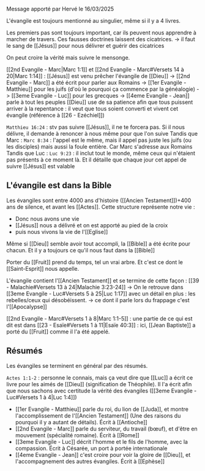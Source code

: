 Message apporté par Hervé le 16/03/2025

L'évangile est toujours mentionné au singulier, même si il y a 4 livres.

Les premiers pas sont toujours important, car ils peuvent nous apprendre à marcher de travers.
Ces fausses doctrines laissent des cicatrices.
-> il faut le sang de [[Jésus]] pour nous délivrer et guérir des cicatrices

On peut croire la vérité mais suivre le mensonge.

[[2nd Evangile - Marc|Marc 1:1]] et [[2nd Evangile - Marc#Versets 14 à 20|Marc 1:14]] : [[Jésus]] est venu prêcher l'évangile de [[Dieu]]
-> [[2nd Evangile - Marc]] a été écrit pour parler aux Romains
-> [[1er Evangile - Matthieu]] pour les juifs (d'où le pourquoi ça commence par la généalogie)
-> [[3eme Evangile - Luc]] pour les grecques
-> [[4eme Evangile - Jean]] parle à tout les peuples
[[Dieu]] use de sa patience afin que tous puissent arriver à la repentance : il veut que tous soient converti et vivent cet évangile (référence à [[26 - Ezéchiel]])

`Matthieu 16:24` : stv pas suivre [[Jésus]], il ne te forcera pas. Si il nous délivre, il demande à renoncer à nous même pour que l'on suive
Tandis que Marc : `Marc 8:34` : l'appel est le même, mais il appel pas juste les juifs (ou les disciples) mais aussi la foule entière. Car Marc s'adresse aux Romains
Tandis que Luc : `Luc 9:23` : il inclut tout le monde, même ceux qui n'étaient pas présents à ce moment là. Et il détaille que chaque jour cet appel de suivre [[Jésus]] est valable
## L'évangile est dans la Bible
Les évangiles sont entre 4000 ans d'histoire ([[Ancien Testament]])+400 ans de silence, et avant les [[Actes]].
Cette structure représente notre vie :
- Donc nous avons une vie
- [[Jésus]] nous a délivré et on est apporté au pied de la croix
- puis nous vivons la vie de l'[[Eglise]]

Même si [[Dieu]] semble avoir tout accompli, la [[Bible]] a été écrite pour chacun. Et il y a toujours ce qu'il nous faut dans la [[Bible]]

Porter du [[Fruit]] prend du temps, tel un vrai arbre. Et c'est ce dont le [[Saint-Esprit]] nous appelle.

L'évangile contient l'[[Ancien Testament]] et se termine de cette façon : [[39 - Malachie#Versets 13 à 24|Malachie 3:23-24]]
-> On le retrouve dans [[3eme Evangile - Luc#Versets 5 à 25|Luc 1:17]] avec un détail en plus : les rebelles/ceux qui désobéissent.
-> ce dont il parle lors du frappage c'est l'[[Apocalypse]]

[[2nd Evangile - Marc#Versets 1 à 8|Marc 1:1-5]] : une partie de ce qui est dit est dans [[23 - Esaïe#Versets 1 à 11|Esaïe 40:3]] : ici, [[Jean Baptiste]] a porté du [[Fruit]] comme il l'a été appelé.
## Résumés
Les évangiles se terminent en général par des résumés.

`Actes 1:1-2` : personne le connais, mais ça veut dire que [[Luc]] a écrit ce livre pour les aimés de [[Dieu]] (signification de Théophile).
Il l'a écrit afin que nous sachons avec certitude la vérité des évangiles ([[3eme Evangile - Luc#Versets 1 à 4|Luc 1:4]])

- [[1er Evangile - Matthieu]] parle du roi, du lion de [[Juda]], et montre l'accomplissement de l'[[Ancien Testament]] (Une des raisons du pourquoi il y a autant de détails). Écrit à [[Antioche]]
- [[2nd Evangile - Marc]] parle du serviteur, du travail (bœuf), et d'être en mouvement (spécialité romaine). Écrit à [[Rome]]
- [[3eme Evangile - Luc]] décrit l'homme et le fils de l'homme, avec la compassion. Écrit à Césarée, un port à portée internationale
- [[4eme Evangile - Jean]] c'est croire pour voir la gloire de [[Dieu]], et l'accompagnement des autres évangiles. Écrit à [[Ephèse]]
